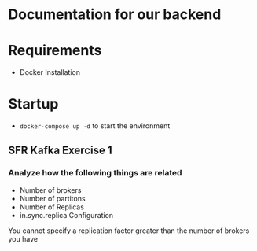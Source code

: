 # Documentation for our backend

# Requirements

- Docker Installation

# Startup

- `docker-compose up -d` to start the environment

## SFR Kafka Exercise 1

### Analyze how the following things are related

- Number of brokers
- Number of partitons
- Number of Replicas
- in.sync.replica Configuration

You cannot specify a replication factor greater than the number of brokers you have